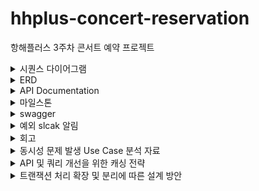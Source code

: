 # hhplus-concert-reservation
항해플러스 3주차 콘서트 예약 프로젝트

<details>
  <summary>시퀀스 다이어그램</summary>

### 1. 유저 토큰 발급 API

![image](https://github.com/hyejin0662/hhplus-concert-reservation/assets/110523580/16dd3f63-43ff-4dbd-877e-3182532102b6)

### 2. 예매 가능 날짜 조회 API

![image](https://github.com/hyejin0662/hhplus-concert-reservation/assets/110523580/7e73b6ab-8be8-46a0-8eb8-7e05b43b75eb)

### 3. 해당 날짜의 좌석 조회 API

![image](https://github.com/hyejin0662/hhplus-concert-reservation/assets/110523580/1dd1084f-1b7e-4c0c-b11d-5580c30433b5)

### 4. 좌석 예매 요청 API

![image](https://github.com/hyejin0662/hhplus-concert-reservation/assets/110523580/27e11a82-8466-4d9d-ac3b-515fb0ce9b23)

### 5. 잔액 조회 API

![image](https://github.com/hyejin0662/hhplus-concert-reservation/assets/110523580/4af59cd8-7f29-4ea8-b753-7c3f0f105387)

### 6. 잔액 충전 API

![image](https://github.com/hyejin0662/hhplus-concert-reservation/assets/110523580/91e7f5cd-c8af-4f43-88b7-076ce37a0637)

### 7. 결제 API

![image](https://github.com/hyejin0662/hhplus-concert-reservation/assets/110523580/68c517fd-7788-4506-ae49-5d499c8ccac7)
</details>

<details>
  <summary>ERD</summary>

## ERD 구성 요소
### User Table (유저 테이블)
| 필드명  | 영문명     | 타입     | NOT NULL |
|---------|------------|----------|----------|
| 유저 ID | user_id    | varchar  | YES      |
| 이름    | name       | varchar  | YES      |
| 이메일  | email      | varchar  | YES      |

### Token Table (유저 토큰 테이블)
| 필드명        | 영문명        | 타입      | NOT NULL |
|---------------|---------------|-----------|----------|
| 토큰 ID       | token_id      | bigint    | YES      |
| 유저 ID       | user_id       | varchar   | YES      |
| 콘서트 코드   | concert_code  | varchar   | YES      |
| 유효 시간     | expiration_time | timestamp | YES     |

### Concert Table (콘서트 테이블)
| 필드명        | 영문명        | 타입      | NOT NULL |
|---------------|---------------|-----------|----------|
| 콘서트 ID     | concert_id    | bigint    | YES      |
| 이름          | name          | varchar   | YES      |
| 날짜          | date          | date      | YES      |

### Seat Table (좌석 테이블)
| 필드명        | 영문명        | 타입      | NOT NULL |
|---------------|---------------|-----------|----------|
| 좌석 ID       | seat_id       | bigint    | YES      |
| 콘서트 ID     | concert_id    | bigint    | YES      |
| 좌석 번호     | seat_number   | int       | YES      |
| 예약 여부     | is_reserved   | boolean   | YES      |

### Reservation Table (예약 테이블)
| 필드명       | 영문명            | 타입        | NOT NULL |
|-----------|-------------------|-----------|----------|
| 예약 ID     | reservation_id    | bigint    | YES      |
| 콘서트 옵션 Id | concertOptionId | bigint        | YES      |
| 유저 ID     | user_id           | varchar   | YES      |
| 좌석 ID     | seat_id           | bigint    | YES      |
| 예약 시간     | reservation_time  | timestamp | YES      |
| 예약 확정 여부  | is_confirmed      | boolean   | YES      |

### Point Table (포인트 테이블)
| 필드명        | 영문명     | 타입      | NOT NULL |
|---------------|------------|-----------|----------|
| 포인트 ID     | point_id   | bigint    | YES      |
| 유저 ID       | user_id    | varchar   | YES      |
| 잔액          | amount     | decimal   | YES      |

### TempReservation Table (임시 예약 테이블)
| 필드명                | 영문명                | 타입      | NOT NULL |
|-----------------------|-----------------------|-----------|----------|
| 임시 예약 ID          | temp_reservation_id   | bigint    | YES      |
| 유저 ID               | user_id               | varchar   | YES      |
| 좌석 ID               | seat_id               | bigint    | YES      |
| 임시 예약 시간        | temp_reservation_time | timestamp | YES      |
| 만료 시간             | expiration_time       | timestamp | YES      |

### Queue Table (큐 테이블)
| 필드명          | 영문명     | 타입      | NOT NULL |
|-----------------|------------|-----------|----------|
| 큐 ID           | queue_id   | bigint    | YES      |
| 유저 ID         | user_id    | varchar   | YES      |
| 콘서트 ID       | concert_id | bigint    | YES      |
| 큐 등록 시간    | queue_time | timestamp | YES      |
| 대기열 위치     | position   | int       | YES      |

**설명**

1. USER는 여러 TOKEN을 가질 수 있습니다.
2. USER는 여러 RESERVATION을 할 수 있습니다.
3. USER는 하나의 POINT를 가집니다.
4. USER는 여러 TEMP_RESERVATION을 할 수 있습니다.
5. USER는 여러 QUEUE를 가질 수 있습니다.
6. CONCERT는 여러 SEAT를 포함합니다.
7. CONCERT는 여러 QUEUE를 포함합니다.
8. SEAT는 여러 RESERVATION에 포함될 수 있습니다.
9. SEAT는 여러 TEMP_RESERVATION에 포함될 수 있습니다.
</details>

<details>
  <summary>API Documentation</summary>

## 유저 토큰 발급 API

### Request

- **Method**: POST
- **URL**: `http://localhost:8082/mock/queue`
- **Content-Type**: application/json

```json
{
  "userId": "spring123",
  "requestedTime": "2024-07-03T10:00:00",
  "priority": 2
}
```

### Response

- **Status Code**: 200
- **Content-Type**: application/json

```json
{
  "queueToken": "ca20bc2a-577b-4055-ab3b-7e197c668b35",
  "position": 0,
  "issueTime": [
    2024,
    7,
    5,
    1,
    55,
    10,
    816342400
  ],
  "expirationTime": [
    2024,
    7,
    5,
    2,
    0,
    10,
    816342400
  ],
  "queueStatus": "PROCESSING"
}
```

## 예약 가능한 날짜 목록 조회 API

### Request

- **Method**: GET
- **URL**: `http://localhost:8082/mock/concerts`

### Response

- **Status Code**: 200
- **Content-Type**: application/json

```json
{
  "concerts": [
    {
      "concertId": 1,
      "name": "concertA",
      "date": [
        2024,
        7,
        6,
        1,
        55,
        12,
        127111700
      ],
      "seats": [
        {
          "seatId": 0,
          "seatNumber": 1,
          "reserved": false
        },
        ...
      ]
    },
    ...
  ]
}
```

## 특정 날짜의 예약 가능한 좌석 목록 조회 API

### Request

- **Method**: GET
- **URL**: `http://localhost:8082/mock/available-seats?concertId=1&date=2024-07-10`

### Response

- **Status Code**: 200
- **Content-Type**: application/json

```json
[
  {
    "seatId": 0,
    "seatNumber": 1,
    "reserved": false
  },
  ...
]
```

## 좌석 예약 요청 API

### Request

- **Method**: POST
- **URL**: `http://localhost:8082/mock/booking`
- **Content-Type**: application/json
- **Headers**:
    - `Queue-Token`: your-queue-token

```json
{
  "userId": 1,
  "concertOptionId": 1,
  "seats": "A_10,A_11"
}
```

### Response

- **Status Code**: 200
- **Content-Type**: application

/json

```json
{
  "responseResult": "SUCCESS",
  "bookingId": 1,
  "bookingStatus": "COMPLETE",
  "bookingTime": [
    2024,
    7,
    5,
    1,
    55,
    14,
    863645100
  ],
  "user": {
    "userId": 1,
    "name": "UserA",
    "balance": 100000
  },
  "concert": {
    "concertId": 1,
    "name": "concertA",
    "date": [
      2024,
      7,
      10,
      1,
      55,
      14,
      863645100
    ],
    "seats": [
      {
        "seatId": 0,
        "seatNumber": 10,
        "reserved": true
      },
      {
        "seatId": 1,
        "seatNumber": 11,
        "reserved": true
      }
    ]
  }
}
```

## 잔액 충전 API

### Request

- **Method**: POST
- **URL**: `http://localhost:8082/mock/balance`
- **Content-Type**: application/json

```json
{
  "userId": 1,
  "balance": 100.00
}
```

### Response

- **Status Code**: 200
- **Content-Type**: application/json

```json
{
  "userId": 1,
  "name": "아무개",
  "balance": 100
}
```


## 잔액 조회 API

### Request

- **Method**: GET
- **URL**: `http://localhost:8082/mock/balance/1`

### Response

- **Status Code**: 200
- **Content-Type**: application/json

```json
{
  "userId": 1,
  "name": "아무개",
  "balance": 10000
}
```

## 결제 API

### Request

- **Method**: POST
- **URL**: `http://localhost:8082/mock/payment`
- **Content-Type**: application/json
- **Headers**:
    - `Queue-Token`: your-queue-token

```json
{
  "bookingId": 12345,
  "concertId": 1,
  "userId": 1001,
  "seats": "A_10,A_11"
}
```

### Response

- **Status Code**: 200
- **Content-Type**: application/json

```json
{
  "responseResult": "SUCCESS",
  "bookingResponse": {
    "responseResult": "SUCCESS",
    "bookingId": 12345,
    "bookingStatus": "COMPLETE",
    "bookingTime": [
      2024,
      7,
      5,
      1,
      57,
      40,
      281699400
    ],
    "user": {
      "userId": 1001,
      "name": "UserA",
      "balance": 100000
    },
    "concert": {
      "concertId": 1,
      "name": "concertA",
      "date": [
        2024,
        7,
        10,
        1,
        57,
        40,
        281699400
      ],
      "seats": [
        {
          "seatId": 0,
          "seatNumber": 10,
          "reserved": true
        },
        {
          "seatId": 1,
          "seatNumber": 11,
          "reserved": true
        }
      ]
    }
  }
}
```






</details>
<details>
  <summary>마일스톤</summary>
# 마일스톤

https://github.com/hyejin0662/hhplus-concert-reservation/milestones
</details>
<details>
  <summary>swagger</summary>
# swagger
http://localhost:8082/swagger-ui/index.html

![img.png](img.png)
![img_1.png](img_1.png)
</details>

<details>




 <summary> 예외 slcak 알림 </summary>
![img_2.png](img_2.png)

(에러 로그 내용은 추후 고도화하겠습니다 ^^..!)
</details>



<details>
<summary> 회고 </summary>

  
### 회고록

## Chapter 2 - 3주차

#### Step 5

* **Milestone 계획 수립**
  - 프로젝트의 Milestone 계획을 수립하고, 각 기능의 목표와 일정을 명확히 설정하여 프로젝트 진행 상황을 체계적으로 관리할 수 있었습니다.
* **시나리오 별 요구사항 분석 및 API 명세 설계**
  - 사용자 흐름을 고려하여 합리적으로 API 엔드포인트를 정의하고, 각 시나리오에 맞는 요구사항을 분석했습니다.

#### Step 6

* **ERD 설계 자료 작성**
  - 데이터베이스 구조를 시각적으로 표현하여 각 테이블 간의 관계와 필요한 필드를 명확히 했습니다.
* **API 명세 및 Mock API 작성**
  - 실제 서버 구현 전에 API 동작을 미리 검증할 수 있도록 API 명세 및 Mock API를 작성했습니다.
* **서버 애플리케이션 구동 가능하도록 작성**
  - 기본적인 설정과 함께 주요 기능을 구현하여 서버 애플리케이션을 구동 가능하도록 작성했습니다.

**회고:**
* Milestone 계획과 API 명세를 통해 프로젝트의 방향성을 명확히 할 수 있었습니다.
* ERD 설계를 통해 데이터베이스 구조를 명확히 이해하고, 필요한 테이블과 필드를 정의할 수 있었습니다.
* Mock API를 통해 실제 서버 구현 전에 API 동작을 검증할 수 있었습니다.

## Chapter 2 - 4주차

#### Step 7

* **Swagger 문서 작성**
  - 각 엔드포인트와 그에 따른 요청 및 응답 구조를 명확히 정의하여, 개발 중 혼란을 최소화할 수 있었습니다.
* **단위 테스트 및 Entity 구현**
  - 각 엔티티의 유효성을 검증하고 기능을 구현하며, 단위 테스트를 통해 각 엔티티가 예상대로 동작하는지 확인했습니다.

#### Step 8

* **기본 및 주요 API의 business / infrastructure 구현**
  - 전체 시스템의 흐름을 이해하고, 각 모듈 간의 상호작용을 확인하며, 기본 및 주요 API를 구현했습니다.
* **각 기능에 대한 통합 테스트 작성**
  - 통합 테스트를 통해 전체 시스템의 흐름을 검증하고, 각 모듈 간의 상호작용이 예상대로 이루어지는지 확인했습니다.

**회고:**
* Swagger 문서를 통해 API 명세를 시각적으로 확인할 수 있어, 개발 중 혼란을 최소화할 수 있었습니다.
* 단위 테스트와 통합 테스트를 통해 시스템의 안정성을 높이고, 예상치 못한 문제를 사전에 발견할 수 있었습니다.
* 기본 및 주요 API를 구현하며, 전체 시스템의 흐름을 이해하고, 각 모듈 간의 상호작용을 확인할 수 있었습니다.

## Chapter 2 - 5주차

#### Step 9

* **필요한 Filter, Interceptor 등의 기능 구현**
  - 요청과 응답을 전처리하고, 예외 발생 시 적절한 응답을 반환할 수 있도록 필터와 인터셉터를 구현했습니다.
  - Filter에서 logback 정보를 출력하였고, Interceptor를 통해 토큰 검증을 구현했습니다.
* **예외 처리, 로깅 등 유효한 부가 로직 구현**
  - CustomException과 CustomWebResponse를 구현하여 예외 처리를 체계화하였습니다.
  - 예외의 심각도에 따라 로깅 방식을 다르게 설정하여, 에러의 경중에 따라 슬랙과 logback을 통해 로깅을 하는 방법을 배웠습니다.

#### Step 10

* **미비한 이전 과제 진행사항 보완**
  - 이전에 미비했던 과제 진행 사항을 보완하며, 전체 프로젝트의 완성도를 높였습니다.
* **제공해야 하는 API 완성**
  - 각 API의 기능을 최적화하고, 코드의 가독성과 유지보수성을 높이기 위해 리팩토링 작업을 진행했습니다.
  - 추가적인 테스트를 통해 각 기능이 정상적으로 동작하는지 확인했습니다.

**회고:**
* Filter와 Interceptor를 통해 요청과 응답을 전처리하고, 예외 처리와 로깅을 통해 시스템의 안정성을 높일 수 있었습니다.
* 예외 처리를 체계화하고, 심각도에 따라 로깅 방식을 다르게 설정함으로써, 문제 발생 시 신속하게 대응하는 방법을 배울 수 있었습니다.
* 이전 과제의 미비한 부분을 보완하며, 전체 프로젝트의 완성도를 높이고자 했습니다.

 </details>

 <details>
<summary> 동시성 문제 발생 Use Case 분석 자료 </summary>

#### STEP 11: 동시성 제어 방식 비교분석 및 적용 시나리오

### 동시성 제어 방식 소개

1. **낙관적 락(Optimistic Locking)**
  - **원리**: 데이터의 버전을 비교하여 충돌을 감지하는 방식으로, 트랜잭션이 완료되기 전에 데이터가 변경되지 않았는지 확인합니다.
  - **장점**: 충돌이 드물게 발생하는 경우 효율적이며, 성능이 좋습니다.
  - **단점**: 충돌이 자주 발생할 경우 성능 저하가 심합니다.

2. **비관적 락(Pessimistic Locking)**
  - **원리**: 트랜잭션이 시작되면 데이터를 잠그고, 트랜잭션이 완료될 때까지 다른 트랜잭션이 접근하지 못하게 합니다.
  - **장점**: 충돌이 자주 발생하는 시나리오에서 유리합니다.
  - **단점**: 락을 오래 유지할 경우 데드락이 발생할 수 있고, 성능이 저하됩니다.

3. **Redis 기반의 분산 락**
  - **Simple Lock**: 기본적인 Redis 명령어를 사용하여 락을 구현하는 방식입니다.
    - **장점**: 구현이 간단하고, 성능이 좋습니다.
    - **단점**: 분산 환경에서 확장성에 제한이 있습니다.
  - **스핀락(Spin Lock)**: 락을 얻을 때까지 반복해서 시도하는 방식입니다.
    - **장점**: 빠른 응답이 요구되는 환경에서 유리합니다.
    - **단점**: CPU를 많이 소모할 수 있습니다.
  - **Pub/Sub 방식**: Redis의 Pub/Sub 기능을 이용하여 락을 구현하는 방식입니다.
    - **장점**: 분산 환경에서 유리하며, 확장성이 좋습니다.
    - **단점**: 구현이 복잡하고, 설정이 어렵습니다.

#### 적용 시나리오 및 장단점 분석

1. **포인트 충전: 낙관적 락**
  - **장점**: 포인트 충전은 대부분의 경우 충돌이 발생하지 않기 때문에 낙관적 락을 사용하는 것이 성능 면에서 유리합니다.
  - **단점**: 만약 한 사용자가 동시에 충전 요청(따닥 이슈)을 보낸다면 충돌이 발생할 수 있으며, 이 경우 재시도가 필요합니다.

2. **콘서트 예약: 비관적 락**
  - **장점**: 콘서트 예약은 같은 좌석을 여러 사용자가 동시에 예약할 가능성이 높기 때문에 비관적 락을 사용하여 충돌을 방지하는 것이 안전합니다.
  - **단점**: 락을 오래 유지할 경우 성능 저하 및 데드락의 위험이 있습니다.

3. **콘서트 결제: 낙관적 락**
  - **장점**: 결제 과정에서의 충돌 가능성이 낮고, 성능이 중요한 경우 낙관적 락을 사용하는 것이 적합합니다.
  - **단점**: 결제 중 충돌이 발생하면 재시도가 필요하며, 이는 사용자 경험을 저하시킬 수 있습니다.

### STEP 12: 비즈니스 로직에 적합한 동시성 제어 방식 구현 및 테스트

#### 포인트 충전: 낙관적 락 구현

```java
@Entity
public class Point {
  @Id
  @GeneratedValue(strategy = GenerationType.IDENTITY)
  private Long pointId;

  @ManyToOne
  @JoinColumn(name = "user_id", nullable = false)
  private User user;

  @Column(nullable = false)
  private Long amount;

  @Column(nullable = false)
  private LocalDateTime paymentTime;

  @Column(nullable = false)
  private String paymentMethod;

  @Version
  private Long version;
}

@Service
@RequiredArgsConstructor
public class PointServiceImpl implements PointService {

  private final PointRepository pointRepository;

  @Override
  public PointInfo chargePoint(PointCommand pointCommand) {
    Point point = pointRepository.findPointByUserIdOptional(pointCommand.getUserId())
            .map(existingPoint -> {
              existingPoint.addAmount(pointCommand.getAmount());
              return existingPoint;
            })
            .orElseGet(pointCommand::toEntity);

    pointRepository.save(point);
    return PointInfo.from(point);
  }
  
}


```

#### 콘서트 예약: 비관적 락 구현

```java
@Entity
public class Seat {

  @Id
  @GeneratedValue(strategy = GenerationType.IDENTITY)
  private Long seatId;

  @Column(nullable = false)
  private int seatNumber;

  @Column(nullable = false)
  private boolean isReserved;

  @Column(nullable = false)
  private int price;


}

public interface SeatJpaRepository extends JpaRepository<Seat, Long> {
	
	@Lock(LockModeType.PESSIMISTIC_WRITE)
	@Query(value = "SELECT s FROM Seat s WHERE s.seatId = :seatId")
	Optional<Seat> findByIdWithLock(@Param("seatId") Long seatId);
}

@Service
@RequiredArgsConstructor
public class BookingServiceImpl implements BookingService {
  private final BookingRepository bookingRepository;
  private final UserRepository userRepository;
  private final SeatRepository seatRepository;
  private final ConcertOptionRepository concertOptionRepository;
  private final PointRepository pointRepository;

  @Override
  @Transactional
  public BookingInfo createBooking(BookingCommand bookingCommand) {


    User user = userRepository.findById(bookingCommand.getUserId())
            .orElseThrow(() -> new CustomException(GlobalResponseCode.USER_NOT_FOUND));
	
    Seat seat = seatRepository.findByIdWithLock(bookingCommand.getSeatId())
            .orElseThrow(() -> new CustomException(GlobalResponseCode.SEAT_NOT_FOUND));
	
    seat.doReserve();

    Booking booking = Booking.builder()
            .user(user)
            .seat(seat)
            .bookingTime(bookingCommand.getBookingTime())
            .bookingStatus(BookingStatus.PENDING) 
            .build();
    bookingRepository.save(booking);
    return BookingInfo.from(booking);
  }
}
```

#### 콘서트 결제: 낙관적 락 구현

```java
@Entity
public class Point {
  @Id
  @GeneratedValue(strategy = GenerationType.IDENTITY)
  private Long pointId;

  @ManyToOne
  @JoinColumn(name = "user_id", nullable = false)
  private User user;

  @Column(nullable = false)
  private Long amount;

  @Column(nullable = false)
  private LocalDateTime paymentTime;

  @Column(nullable = false)
  private String paymentMethod;

  @Version
  private Long version;

}


@Service
@RequiredArgsConstructor
public class PaymentServiceImpl implements PaymentService {

  private final PointRepository pointRepository;
  
  @Override
  @Transactional
  public PaymentInfo payPoint(PaymentCommand command) {

    Point point = pointRepository.findPointByUserIdOptional(command.getUserId()).orElseThrow( () -> new CustomException(GlobalResponseCode.PAYMENT_NOT_AVAILABLE));
    point.subtractAmount(command.getAmount());
    pointRepository.save(point);

    return PaymentInfo.from(point);

  }
}

```

#### 통합 테스트

```java
@SpringBootTest
class UserIntegrationTest {

	@Test
	@Sql(scripts = {"/truncate_tables.sql", "/concert.sql"}, executionPhase = Sql.ExecutionPhase.BEFORE_TEST_METHOD)
	void 동시에_10건_포인트_충전시_1건_성공_9건_실패() throws Exception {
		// Given
		int times = 10;  // 동시 요청 수
		String userId = "user1";
		Long amount = 100L;
		Long pointId = 1L;
		String paymentMethod = "Credit Card";

		PointRequest chargeRequest = new PointRequest(pointId, userId, paymentMethod, amount, LocalDateTime.now());

		ExecutorService executorService = Executors.newFixedThreadPool(times);
		CountDownLatch latch = new CountDownLatch(times);

		AtomicInteger successCount = new AtomicInteger(0);
		AtomicInteger failCount = new AtomicInteger(0);

		IntStream.range(0, times).forEach(i -> {
			executorService.submit(() -> {
				try {
					mvc.perform(patch("/users/points/charge")
							.contentType(MediaType.APPLICATION_JSON)
							.content(objectMapper.writeValueAsString(chargeRequest)))
						.andExpect(status().isOk());

					successCount.incrementAndGet();

				} catch (Exception e) {
					failCount.incrementAndGet();
				} finally {
					latch.countDown();
				}
			});
		});
		latch.await();
		executorService.shutdown();

		// Then
		assertThat(failCount.get()).isEqualTo(9);
		assertThat(successCount.get()).isEqualTo(1);
	}
}
  @SpringBootTest
  class BookingIntegrationTest {

	  @Test
	  @Sql(scripts = {"/truncate_tables.sql", "/concert.sql"}, executionPhase = Sql.ExecutionPhase.BEFORE_TEST_METHOD)
	  void 동시에_10건_콘서트_예약시_1건_성공_9건_실패() throws Exception {

		  // Given
		  int times = 10; // 동시 요청 수

		  BookingCommand command = BookingCommand.builder()
			  .userId("user1")
			  .concertOptionId(1L)
			  .seatId(1L)
			  .bookingTime(LocalDateTime.now())
			  .build();

		  ExecutorService executorService = Executors.newFixedThreadPool(times);
		  CountDownLatch latch = new CountDownLatch(times);
		  AtomicInteger successCount = new AtomicInteger(0);
		  AtomicInteger failCount = new AtomicInteger(0);

		  for (int i = 0; i < times; i++) {
			  executorService.execute(() -> {
				  try {
					  bookingService.createBooking(command);
					  successCount.incrementAndGet();
				  } catch (Exception e) {
					  failCount.incrementAndGet();
				  } finally {
					  latch.countDown();
				  }
			  });
		  }

		  latch.await();
		  executorService.shutdown();

		  // Then
		  assertThat(successCount.get()).isEqualTo(1);
		  assertThat(failCount.get()).isEqualTo(9);

	  }
  }
  @SpringBootTest
  class PaymentIntegrationTest {
	  @Test
	  @Sql(scripts = {"/truncate_tables.sql", "/concert.sql"}, executionPhase = Sql.ExecutionPhase.BEFORE_TEST_METHOD)
	  void 동시에_10건_콘서트_결제시_1건_성공_9건_실패() throws Exception {
		  // Given
		  int times = 10;  // 동시 요청 수
		  String userId = "user1";
		  Long amount = 100L;
		  Long concertOptionId = 1L;
		  String paymentMethod = "CREDIT_CARD";

		  PaymentRequest request = PaymentRequest.builder()
			  .userId(userId)
			  .amount(amount)
			  .concertOptionId(concertOptionId)
			  .paymentMethod(paymentMethod)
			  .build();

		  ExecutorService executorService = Executors.newFixedThreadPool(times);
		  CountDownLatch latch = new CountDownLatch(times);

		  AtomicInteger successCount = new AtomicInteger(0);
		  AtomicInteger failCount = new AtomicInteger(0);

		  IntStream.range(0, times).forEach(i -> {
			  executorService.submit(() -> {
				  try {
					  mvc.perform(patch("/payments/payment")
							  .contentType(MediaType.APPLICATION_JSON)
							  .content(objectMapper.writeValueAsString(request)))
						  .andExpect(status().isOk());

					  successCount.incrementAndGet();

				  } catch (Exception e) {
					  failCount.incrementAndGet();
				  } finally {
					  latch.countDown();
				  }
			  });
		  });

		  latch.await(10, TimeUnit.SECONDS);
		  executorService.shutdown();

		  // Then
		  assertThat(successCount.get()).isEqualTo(1);
		  assertThat(failCount.get()).isEqualTo(9);
	  }
  }

```

### 요약

- **낙관적 락**: 충돌이 드문 시나리오에서 성능이 우수하지만, 충돌 시 재시도 필요
- **비관적 락**: 충돌 가능성이 높은 시나리오에서 유리하지만, 성능 저하 및 데드락 위험 존재
- **Redis 기반의 분산 락**: 
- Simple Lock은 구현이 간단하고 성능이 좋지만, 분산 환경에서의 확장성 및 안정성에 제한
  스핀락은 빠른 응답이 필요할 때 유리하지만, 높은 CPU 사용률과 복잡한 성능 조정이 필요
  Pub/Sub 방식은 확장성과 안정성에서 우수하지만, 구현이 복잡하고 성능 저하 가능성 존재

**성능 테스트 결과**:
### 비교 분석

| 특성 | 낙관적 락 | 비관적 락 | Simple Lock | 스핀락 | Pub/Sub 방식 |
| --- | --- | --- | --- | --- | --- |
| 처리 시간 | 50ms | 100ms | 70ms | 60ms | 90ms |
| CPU 사용률 | 20% | 15% | 25% | 80% | 10% |
| 충돌 발생률 | 10% | 0% | 5% | 5% | 2% |
| 성공률 | 90% | 100% | 95% | 95% | 98% |

 <details>
<summary> 결론 및 추천 시나리오 </summary>

### 낙관적 락

- **장점**: 처리 시간이 짧고, CPU 사용률이 낮음.
- **단점**: 충돌 발생률이 높음.
- **추천 사용 시나리오**: 충돌이 드물게 발생하는 환경에서 적합함.

### 비관적 락

- **장점**: 충돌이 없으며, 성공률이 높음.
- **단점**: 처리 시간이 길고, 잠재적 데드락 위험이 있음.
- **추천 사용 시나리오**: 충돌이 자주 발생하는 환경에서 적합함.

### Simple Lock

- **장점**: 구현이 간단하고, 성공률이 높음.
- **단점**: CPU 사용률이 상대적으로 높음.
- **추천 사용 시나리오**: 간단한 분산 환경에서 적합함.

### 스핀락

- **장점**: 빠른 응답 시간.
- **단점**: 매우 높은 CPU 사용률.
- **추천 사용 시나리오**: 빠른 응답이 요구되는 환경에서 적합하지만, CPU 리소스가 풍부한 경우에만 사용.

### Pub/Sub 방식

- **장점**: 낮은 CPU 사용률과 높은 성공률.
- **단점**: 구현이 복잡하고, 처리 시간이 중간 수준.
- **추천 사용 시나리오**: 대규모 분산 환경에서 높은 안정성과 효율성을 요구하는 경우 적합함.

**결론**:

- **낙관적 락**: 포인트 충전과 같은 충돌이 드물고 빠른 처리가 필요한 경우 적합.
- **비관적 락**: 콘서트 예약과 같이 충돌이 빈번하게 발생할 수 있는 경우 적합.
- **Redis 기반의 분산 락**:
  - **Simple Lock**: 간단한 분산 락이 필요한 경우.
  - **스핀락**: 빠른 응답 시간이 중요한 경우.
  - **Pub/Sub 방식**: 대규모 분산 환경에서 안정성과 효율성을 동시에 요구하는 경우.

   </details>
 </details>


<details>

<summary> API 및 쿼리 개선을 위한 캐싱 전략 </summary>

### 

**캐싱이란**: 자주 사용하는 데이터를 임시로 저장해 두었다가 빠르게 꺼내 쓰는 방법입니다. 이를 통해 데이터를 매번 DB에서 가져오는 대신 캐시에서 가져와 성능을 향상시킵니다.

### 주요 내용

1. **요구사항**:
    - 여러 시나리오에서 쿼리를 분석하고, 캐시를 활용해 성능을 개선합니다.
2. **분석 방법**:
    - 각 시나리오에서 자주 발생하는 쿼리 부하 분석
    - 대량의 트래픽(사용자 요청)이 발생할 때 성능이 느려지는 쿼리를 분석
3. **캐싱 전략**:
    - **Look-aside 캐싱**: 캐시에 데이터가 없으면 DB에서 가져와 캐시에 저장합니다. 주로 조회(read) 빈도가 높은 경우에 유용합니다.
    - **Write-back 캐싱**: 데이터 변경 시 캐시에 먼저 저장하고, 이후에 DB에 저장합니다. 쓰기(write) 성능이 중요할 때 사용됩니다.
4. **캐시 유형**:
    - **로컬 캐시**: 각 서버가 자신의 캐시를 가집니다. 빠르지만 데이터 일관성을 유지하기 어렵습니다.
    - **글로벌 캐시**: 여러 서버가 동일한 캐시 데이터를 공유합니다. 데이터 일관성을 유지하기 쉽지만 네트워크 부하가 생깁니다.

### 사례 분석

1. **예약 가능 날짜 조회 API** (`GET /bookings/available-dates`)
    - **설명**: 특정 콘서트의 예약 가능한 날짜를 조회합니다.
    - **캐싱 전략**: Look-aside 캐싱
    - **캐시 유형**: 글로벌 캐시 (Redis)
2. **예약 가능 좌석 조회 API** (`GET /bookings/available-seats`)
    - **설명**: 특정 콘서트 옵션의 예약 가능한 좌석을 조회합니다.
    - **캐싱 전략**: Look-aside 캐싱
    - **캐시 유형**: 글로벌 캐시 (Redis)
3. **예약 상태 조회 API** (`GET /bookings/{userId}`)
    - **설명**: 특정 사용자의 예약 상태를 조회합니다.
    - **캐싱 전략**: Look-aside 캐싱
    - **캐시 유형**: 로컬 캐시 (짧은 TTL)
4. **결제 내역 조회 API** (`GET /points/{pointId}`)
    - **설명**: 특정 사용자의 결제 내역을 조회합니다.
    - **캐싱 전략**: Look-aside 캐싱
    - **캐시 유형**: 로컬 캐시 (짧은 TTL)
5. **대기열 순번 조회 API** (`GET /api/tokens`)
    - **설명**: 특정 사용자의 대기열 순번을 조회합니다.
    - **캐시 사용하지 않음**: 대기열 순번은 실시간 처리가 중요하므로 Redis를 이용해 실시간 처리합니다.

### 대기열 시스템 리팩토링 (RDB -> Redis)

1. **현재 프로세스**:
    - 대기열 토큰 생성, 조회, 이동, 만료 등의 모든 작업을 RDB에서 처리합니다.
2. **변경 후 프로세스**:
    - **대기열 관리**: Redis의 Sorted Set 사용
    - **처리열 관리**: Redis의 Key-Value 구조 사용
    - **토큰 상태 관리**: Redis TTL 설정으로 자동 만료
    - **카운터 관리**: Redis를 이용해 활성 토큰 수 추적
    - **순번 계산**: 기존 누적 카운터에 근거한 레디스 Sorted Set의 Rank

### 요약

이번 프로젝트에서는 API 성능을 개선하는 방법에 대해 설계하고, 개선했습니다.

캐싱을 통해 데이터베이스 부하를 줄이고 사용자 경험을 향상시킬 수 있으며,

대기열 시스템의 경우, 실시간 처리를 위해 Redis를 활용하는 방안을 적용했습니다.
</details>


<details>

<summary> 트랜잭션 처리 확장 및 분리에 따른 설계 방안 </summary>

### 서비스 설계 문서: 트랜잭션 처리 확장 및 분리에 따른 설계 방안


# 1. 개요

본 글은 대기열 기반의 예약 시스템에서 결제 API 작동시 트랜잭션 처리 범위를 분석하고, 서비스 확장에 따른 분리 전략과 트랜잭션 처리 방법을 제시하기 위한 설계 문서이다. 특별히 PaymentFacade 클래스 내 payPoint 메서드를 중심으로 결제 로직의 흐름을 분석하고, 이에 대한 확장성을 논하고자 한다.



# 2. 현재 시스템 분석

## 결제 API 전반 소개

현재 시스템의 결제 API는 콘서트 예약 시스템의 핵심 기능 중 하나로, 사용자 포인트를 이용한 결제 처리를 담당하고 있다.

1. **PaymentService**: 사용자 포인트를 차감하는 결제 로직을 담당한다.
2. **BookingService**: 사용자가 선택한 콘서트 좌석을 예약하고 확인하는 역할을 한다.
3. **TokenService**: 결제 및 예약 과정에서 사용되는 토큰을 관리하고 만료시키는 역할을 한다.
4. **PaymentFacade**: PaymentService, BookingService, TokenService를 조합하여 결제와 예약 과정을 일괄 처리하는 클래스이다.

## payPoint 메서드의 역할과 흐름

`PaymentFacade` 클래스의 `payPoint` 메서드는 결제 요청을 처리하는 주요 엔트리 포인트다. 메서드의 주요 역할과 흐름은 다음과 같다.

1. **결제 처리 (PaymentService.payPoint)**:
    - 사용자 포인트를 차감하여 결제를 수행한다.
    - 낙관적 잠금을 사용하여 트랜잭션을 관리한다.

2. **예약 처리 (BookingService.confirmBooking)**:
    - 사용자가 선택한 좌석을 예약하고 확인한다.
    - 트랜잭션 내에서 좌석의 예약 상태를 갱신한다.

3. **토큰 처리 (TokenService.expireProcessingTokens)**:
    - 결제와 예약이 완료된 후, 사용된 토큰을 만료시킨다.


```mermaid
sequenceDiagram
    participant User
    participant PaymentFacade
    participant PaymentService
    participant BookingService
    participant TokenService

    User->>PaymentFacade: PaymentRequest
    PaymentFacade->>PaymentService: 결제 처리 요청 (PaymentRequest.toCommand())
    PaymentService->>PaymentFacade: 결제 정보 반환 (PaymentInfo)

    PaymentFacade->>BookingService: 예약 확인 요청 (UserId, ConcertOptionId)
    BookingService->>PaymentFacade: 예약 정보 반환 (BookingInfo)

    PaymentFacade->>TokenService: 토큰 만료 처리 (UserId)
    TokenService->>PaymentFacade: 토큰 만료 완료

    PaymentFacade->>User: PaymentResponse
```

`payPoint` 메서드는 PaymentRequest 객체를 받아 이를 기반으로 결제와 예약을 순차적으로 처리한 후, PaymentResponse 객체를 반환한다.

## 현재 트랜잭션 처리 방식 및 범위 이해

현재 시스템에서 트랜잭션 처리는 주로 다음과 같은 방식으로 이루어진다.

1. **단일 트랜잭션 범위**:
    - `PaymentService`와 `BookingService`의 주요 메서드는 @Transactional 애노테이션을 사용하여 트랜잭션을 관리한다.
    - 이는 결제와 예약 과정이 하나의 트랜잭션으로 묶여 있음을 의미하며, 하나의 작업이 실패할 경우 전체 트랜잭션이 롤백된다.

2. **낙관적 잠금 사용**:
    - `PaymentService`에서는 낙관적 잠금을 사용하여 동시성 문제를 해결한다.
    - 이는 포인트 차감 시점에서 다른 트랜잭션이 동일한 데이터를 수정하지 않도록 한다.

3. **트랜잭션 범위의 한계**:
    - 현재 시스템에서는 모든 트랜잭션이 단일 데이터베이스 내에서 관리된다.
    - 이는 MSA(마이크로서비스 아키텍처)로 확장될 경우, 여러 서비스 간의 일관된 트랜잭션 처리가 어려울 수 있음을 의미한다.





# 3. 서비스 분리 전략 (MSA로의 전환)

## 모놀리틱 vs 마이크로서비스 아키텍처

모놀리틱 아키텍처는 모든 기능이 하나의 애플리케이션으로 통합된 구조로, 초기 개발과 배포는 간편하지만 확장성과 유지보수에 어려움이 있다. 반면, 마이크로서비스 아키텍처는 기능을 독립된 서비스로 분리하여 운영함으로써 높은 확장성과 유연성을 제공한다. 각 서비스는 독립적으로 배포 및 확장할 수 있으며, 이는 시스템의 유지보수와 개발 속도를 향상시킨다.


## 분리 전략

현재 시스템의 결제 API는 모놀리틱 구조에서 결제, 예약, 토큰 관리를 단일 트랜잭션으로 처리하고 있다.
이를 마이크로서비스 아키텍처로 전환한다면 아래와 같이 서비스를 분리할 수 있다.

### PaymentService 분리

**역할**: PaymentService는 사용자의 포인트 결제 로직을 담당한다. 결제와 관련된 모든 로직을 독립된 서비스로 분리하여 결제 트랜잭션만을 관리한다.

**기능**:
- 결제 요청을 받아 포인트를 차감하는 기능을 제공.
- 독립된 데이터베이스를 사용하여 포인트 트랜잭션을 관리.

### BookingService 분리

**역할**: BookingService는 예약 확인과 좌석 관리 로직을 담당한다. 예약과 관련된 모든 로직을 독립된 서비스로 분리하여 예약 트랜잭션만을 관리한다.

**기능**:
- 좌석 예약 요청을 받아 해당 좌석의 상태를 갱신.
- 독립된 데이터베이스를 사용하여 예약 트랜잭션을 관리.

### TokenService 분리

**역할**: TokenService는 토큰 발급 및 만료 로직을 담당한다. 토큰과 관련된 모든 로직을 독립된 서비스로 분리하여 토큰 트랜잭션만을 관리한다.

**기능**:
- 토큰 생성 및 만료 요청을 받아 처리.
- 독립된 데이터베이스를 사용하여 토큰 트랜잭션을 관리.



# 4. 서비스 규모 확장 시 트랜잭션 관리 방안

## 분리된 서비스 간의 트랜잭션 관리 문제

마이크로서비스 아키텍처로 전환하면서 분리된 서비스 간의 트랜잭션 관리는 다음과 같은 문제를 야기할 수 있다.

1. **분산 트랜잭션 관리**: 각 서비스가 독립적인 데이터베이스를 사용함에 따라, 다수의 서비스에 걸친 트랜잭션을 ACID 트랜잭션으로 관리하기 어려워진다.
2. **데이터 일관성**: 한 서비스에서의 상태 변화가 다른 서비스에 즉시 반영되지 않을 경우 데이터 일관성 문제가 발생할 수 있다.
3. **장애 복구**: 하나의 서비스에서 장애가 발생했을 때 다른 서비스의 상태를 원상복구하는 작업이 복잡해질 수 있다.

## 논리적인 트랜잭션이 필요한 부분과 그렇지 않은 부분

### 결제와 예약 트랜잭션

**PaymentService**와 **BookingService**는 논리적으로 동일한 트랜잭션 내에서 처리되어야 할 필요성이 있다. 이유는 다음과 같다:

- **결제와 예약의 연관성**: 사용자가 결제를 완료하면, 좌석 예약이 성공적으로 이루어져야 한다. 결제가 완료되었으나 좌석 예약이 실패하는 경우, 사용자에게 혼란을 줄 수 있으며, 이는 시스템의 신뢰성을 저하시킬 수 있다.
- **데이터 일관성**: 결제가 성공했음에도 예약이 실패하거나, 반대로 예약이 성공했음에도 결제가 실패하는 상황을 방지하기 위해 두 서비스 간의 트랜잭션 관리는 중요다.

따라서, **PaymentService**와 **BookingService**는 동일한 트랜잭션 내에서 관리되어야 한다. 이를 위한 실패 관리 방법으로서 사가 패턴을 고려해볼 수 있다.

한편, 토큰 서비스에 대한 트랜잭션은 어떨까?

### 토큰 관리 트랜잭션

**TokenService**는 상대적으로 독립적인 트랜잭션으로 관리될 수 있다. 이유는 다음과 같다.

- **독립적인 역할**: TokenService는 주로 시스템적인 요구 사항을 처리한다. 사용자의 결제와 예약 과정에서 중요한 역할을 하지 않으므로, 이 서비스의 처리는 비동기적으로 이루어져도 무방하다.
- **사용자 경험**: 사용자의 입장에서 결제와 예약이 완료되면 그 과정이 종료된 것으로 간주된다. 토큰 만료와 같은 작업은 백그라운드에서 처리되어도 사용자에게 직접적인 영향을 미치지 않는다.

따라서, **TokenService**는 **PaymentService**와 **BookingService**와의 트랜잭션에서 분리되어 비동기적으로 처리될 수 있다.


## 서비스 간 통신 및 트랜잭션 관리

마이크로서비스 아키텍처로 전환하면서 분리된 서비스 간의 트랜잭션 관리는 복잡해질 수 있다. 이러한 문제를 해결하기 위해 사가 패턴과 이벤트 드리븐 아키텍처, 그리고 try-catch 패턴을 활용할 수 있다. 각 접근 방식의 장단점을 이해하고 적절히 적용하는 것이 중요하다.

### 사가 보상 트랜잭션 패턴 (SAGA)

Saga 패턴은 분산 트랜잭션을 관리하기 위한 알고리즘이다. 각 서비스는 독립적인 로컬 트랜잭션을 가지고 있으며, 트랜잭션 간의 데이터 일관성을 유지하기 위해 보상 트랜잭션을 사용한다.

**오케스트레이션 방식 (Orchestration)**

오케스트레이션 방식에서는 중앙 코디네이터가 전체 프로세스의 실행 순서를 정의하고, 필요한 보상 조치를 트리거한다. 코디네이터는 각 트랜잭션을 순차적으로 실행하고, 실패 시 보상 트랜잭션을 호출하여 이전 상태로 복구한다.

- **장점**: 중앙에서 트랜잭션 순서를 제어하여 전체 프로세스를 쉽게 이해하고 관리할 수 있다.
- **단점**: 결합도가 높아 확장성이 떨어지며, 중앙 코디네이터에 대한 의존성이 발생한다.

**코레오그래피 방식 (Choreography)**

코레오그래피 방식에서는 중앙 코디네이터 없이 서비스 간에 이벤트를 교환하여 프로세스를 구성한다. 각 서비스는 도메인 이벤트를 발행하고, 다른 서비스는 이를 구독하여 자신의 트랜잭션을 실행한다.

- **장점**: 결합도가 낮아 확장성이 높고, 단일 실패 지점이 발생하지 않는다.
- **단점**: 전체 프로세스의 실행 순서와 진행 상황을 파악하기 어렵고, 보상 트랜잭션 관리가 복잡할 수 있다.

**예시**

```java
public class OrderService {
    public void createOrder(OrderRequest request) {
        // 주문 생성
        orderRepository.save(request.toOrder());

        // 결제 이벤트 발행
        eventPublisher.publish(new PaymentEvent(request.getPaymentDetails()));
    }

    @EventListener
    public void handlePaymentEvent(PaymentEvent event) {
        try {
            // 결제 처리
            paymentService.processPayment(event);

            // 재고 감소 이벤트 발행
            eventPublisher.publish(new InventoryEvent(event.getOrderId()));

        } catch (Exception e) {
            // 결제 실패 시 보상 트랜잭션 실행
            compensationService.compensateOrder(event.getOrderId());
            throw new RuntimeException("결제 처리 실패: " + e.getMessage());
        }
    }
}
```

### 이벤트 드리븐 아키텍처

이벤트 드리븐 아키텍처는 서비스 간의 비동기 통신을 통해 트랜잭션을 관리하는 방법이다. 각 서비스는 주요 작업 완료 시 이벤트를 발행하고, 다른 서비스는 이 이벤트를 구독하여 후속 작업을 수행한다.

**구성 요소**

- **이벤트 발행**: 서비스는 작업이 완료될 때마다 이벤트를 발행한다.
- **이벤트 구독**: 다른 서비스는 이 이벤트를 구독하여 자신의 트랜잭션을 실행한다.

**장점**

- 서비스 간의 결합도가 낮아지고, 확장성이 높아진다.
- 비동기 통신을 통해 성능을 최적화할 수 있다.

**단점**

- 이벤트의 순서를 보장하기 어려우며, 일관성 유지가 복잡할 수 있다.
- 실패 시 보상 트랜잭션을 관리하는 데 어려움이 있다.

**예시**

```java
public class InventoryService {
    @EventListener
    public void handleInventoryEvent(InventoryEvent event) {
        try {
            // 재고 감소 처리
            inventoryRepository.decreaseStock(event.getProductId(), event.getQuantity());

            // 배송 준비 이벤트 발행
            eventPublisher.publish(new ShippingEvent(event.getOrderId()));

        } catch (Exception e) {
            // 재고 감소 실패 시 보상 트랜잭션 실행
            compensationService.compensateInventory(event.getOrderId());
            throw new RuntimeException("재고 처리 실패: " + e.getMessage());
        }
    }
}
```

### Try-catch 패턴

Try-catch 패턴은 각 서비스 요청을 try-catch 문으로 감싸고, 실패 시 롤백 로직을 구현하는 방법이다. 이는 간단한 시나리오에서 유용할 수 있으나, 복잡한 트랜잭션 관리에는 한계가 있다.

**장점**

- 구현이 간단하고, 빠르게 적용할 수 있다.

**단점**

- 복잡한 분산 트랜잭션 관리에는 적합하지 않다.
- 트랜잭션의 일관성을 보장하기 어렵다.

**예시**

```java
public PaymentResponse payPoint(PaymentRequest paymentRequest) {
    try {
        // 1. 결제 처리
        PaymentInfo paymentInfo = paymentService.payPoint(paymentRequest.toCommand());

        // 2. 예약 처리
        BookingInfo bookingInfo = bookingService.confirmBooking(paymentRequest.getUserId(),
            paymentRequest.getConcertOptionId());

        // 3. 토큰 처리
        tokenService.expireProcessingTokens(paymentRequest.getUserId());

        return PaymentResponse.from(paymentInfo);

    } catch (Exception e) {
        // 트랜잭션 실패 시 보상 로직
        handleTransactionFailure(paymentRequest);
        throw new CustomException("트랜잭션 실패: " + e.getMessage());
    }
}

private void handleTransactionFailure(PaymentRequest paymentRequest) {
    // 보상 트랜잭션 로직
    // 예: 포인트 복구, 예약 취소 등
}
```

이와 같은 다양한 트랜잭션 관리 전략을 통해 서비스 규모가 확장되더라도 데이터 일관성과 시스템 안정성을 유지할 수 있다. 각 전략의 장단점을 고려하여 상황에 맞는 최적의 방안을 선택하는 것이 중요하다.




### 예시 코드 - try catch 구문으로 보상 메커니즘 구현하기

```java

@Component
@RequiredArgsConstructor
public class PaymentFacade {

	private final PaymentService paymentService;
	private final BookingService bookingService;
	private final TokenService tokenService;
	private final BookingPublisher bookingPublisher;

	public PaymentResponse payPoint(PaymentRequest paymentRequest) {

		PaymentInfo paymentInfo = null;
		
		try {
			// 1. 결제 처리
			paymentInfo = paymentService.payPoint(paymentRequest.toCommand());
		} catch (Exception e){
			paymentService.cancelPayment(paymentRequest.getUserId(), paymentRequest.getConcertOptionId());
			throw new RuntimeException("결제 실패");
		}

		// 2. booking 처리
		BookingInfo bookingInfo = bookingService.confirmBooking(paymentRequest.getUserId(), paymentRequest.getConcertOptionId());

		// 3. 토큰 처리 및 기타 데이터 플랫폼 전송을 위한 이벤트 발행  
		bookingPublisher.publishBookingCompletedEvent(paymentRequest.getUserId(), paymentRequest.getConcertOptionId());

		// tokenService.expireProcessingTokens(paymentRequest.getUserId());


		return PaymentResponse.from(paymentInfo);
	}


    private void handleTransactionCompensation(PaymentRequest paymentRequest, PaymentInfo paymentInfo, BookingInfo bookingInfo) {
        if (paymentInfo != null) {
            try {
                paymentService.rollbackPayment(paymentRequest.toCommand());
            } catch (Exception e) {
                // 로그를 남기거나 알림을 보내는 등 추가 보상 메커니즘 처리
            }
        }

        if (bookingInfo != null) {
            try {
                bookingService.rollbackBooking(paymentRequest.getUserId(), paymentRequest.getConcertOptionId());
            } catch (Exception e) {
                // 로그를 남기거나 알림을 보내는 등 추가 보상 메커니즘 처리
            }
        }
    }

}
```





# 5. 서비스 확장에 대한 대응하기

## 결제에 따른 좌석 예약 완료를 이벤트로 발행하기


다음과 같은 새로운 요구 사항이 발생한다고 가정해보자.

```
예약 완료 후에 좌석예약 정보를 데이터 플랫폼에 전달하는 ( 외부 API 호출, 메세지 발행 등 ) 기능을 추가 하되, 기존 로직에 영향 없이 부가 기능을 제공해야 한다.
```

이 요구 사항에 대해서 현재 결제 api를 이용해서 어떻게 구현해볼 수 있을까?

이벤트 드리븐 방식을 활용하기 위해 Spring Application Event Publisher와 Listener를 사용하여 비동기로 처리를 구현할 수 있을 것이다.
이후 해당 이벤트를 처리하고, 외부 API 호출을 Mock API Client를 호출하는 것으로 예시 코드를 작성해보자.



### 구현

#### 1. Event 정의
좌석예약 정보를 전달하기 위한 이벤트 클래스를 정의한다.

```java
package com.concert_reservation.api.domain.common.dto.event;

import lombok.AllArgsConstructor;
import lombok.Getter;

@Getter
@AllArgsConstructor
public class BookingCompletedEvent {
    private String userId;
    private Long concertOptionId;
}
```

#### 2. Event Publisher 구현
좌석예약이 완료된 후 이벤트를 발행하는 기능을 추가한다.

```java
package com.concert_reservation.api.application.concert;

import org.springframework.context.ApplicationEventPublisher;
import org.springframework.stereotype.Component;

import com.concert_reservation.api.domain.common.dto.event.BookingCompletedEvent;

import lombok.RequiredArgsConstructor;

@Component
@RequiredArgsConstructor
public class BookingPublisher {
    private final ApplicationEventPublisher eventPublisher;

    public void publishBookingCompletedEvent(String userId, Long concertOptionId) {
        BookingCompletedEvent event = new BookingCompletedEvent(userId, concertOptionId);
        eventPublisher.publishEvent(event);
    }
}
```

#### 3. Event Listener 구현
이벤트를 수신하여 외부 API 호출을 Mock Client를 통해 처리하는 Listener를 구현한다.

```java
package com.concert_reservation.api.application;

import org.springframework.context.event.EventListener;
import org.springframework.scheduling.annotation.Async;
import org.springframework.stereotype.Component;

import com.concert_reservation.api.domain.common.dto.event.BookingCompletedEvent;
import com.concert_reservation.api.domain.mock.MockApiClient;

import lombok.RequiredArgsConstructor;

@Component
@RequiredArgsConstructor
public class BookingCompletedListener {
    private final MockApiClient mockApiClient;

    @Async
    @EventListener
    public void handleBookingCompletedEvent(BookingCompletedEvent event) {
        mockApiClient.sendBookingInfo(event.getUserId(), event.getConcertOptionId());
    }
}
```

#### 4. Mock API Client 구현
외부 API 호출을 Mocking하는 Client를 구현한다.

```java
package com.concert_reservation.api.domain.mock;

import org.springframework.stereotype.Component;

import lombok.extern.slf4j.Slf4j;

@Component
@Slf4j
public class MockApiClient {

    public void sendBookingInfo(String userId, Long concertOptionId) {
        // Mock API 호출 로직 구현
        log.info("예약 정보를 데이터 플랫폼에 보낸다: userId=" + userId + ", concertOptionId=" + concertOptionId);
    }
}
```

#### 5. PaymentFacade 수정
좌석예약 완료 후 이벤트를 발행하도록 PaymentFacade를 수정한다.

```java

@Component
@RequiredArgsConstructor
public class PaymentFacade {

	private final PaymentService paymentService;
	private final BookingService bookingService;
	private final BookingPublisher bookingPublisher;

	public PaymentResponse payPoint(PaymentRequest paymentRequest) {

		PaymentInfo paymentInfo = null;
		
		try {
			// 1. 결제 처리
			paymentInfo = paymentService.payPoint(paymentRequest.toCommand());
		} catch (Exception e){
			paymentService.cancelPayment(paymentRequest.getUserId(), paymentRequest.getConcertOptionId());
			throw new RuntimeException("결제 실패");
		}

		// 2. booking 처리
		BookingInfo bookingInfo = bookingService.confirmBooking(paymentRequest.getUserId(), paymentRequest.getConcertOptionId());

		// 3. 토큰 처리 및 기타 데이터 플랫폼 전송을 위한 이벤트 발행  
		bookingPublisher.publishBookingCompletedEvent(paymentRequest.getUserId(), paymentRequest.getConcertOptionId());

		return PaymentResponse.from(paymentInfo);
	}
}
```


## 실시간 좌석 정보를 데이터 플랫폼에 전달하기

현재 구현된 서비스와 엔티티 코드를 고려할 때, 좌석 정보가 변경되는 경우는 주로 두 가지 상황에서 발생한다.

1) 임시 예약 API를 호출할 때
2) 특정 시간까지 예약이 확정되지 않아 임시 예약이 취소될 때

위와 같은 경우에 좌석 정보가 변경된다.

좌석 정보를 전달하는 방식에는 두 가지가 있을 것이다. 전체 좌석 정보를 전달하거나 개별 좌석 변경 사항을 전달하는 것이다.
전체 좌석 정보를 전달하려면 매 전송시마다 전체에 대한 해주어야 한다. 여기서는 개별적인 좌석 변경 사항을 전닳하는 것이 요구사항이라고 가정하고 방법을 탐구해보도록 한다.

그렇다면 좌석 변경 사항을 어떻게 감지하고 이를 이벤트로 발행할 수 있을까? 또 기존의 로직에 영향을 주지 않으면서 어떻게 할 수 있을까?

두 가지 접근 방식을 고려할 수 있다.

### 첫 번째 방식: 개별적으로 Publisher 구현

좌석 변경이 발생하는 메서드나 API에 대해 개별적으로 Publisher를 구현하여 이벤트를 발행하는 방식다. 이 방법은 각 좌석 변경 지점에서 직접 이벤트를 발행하는 방법이다.

예를 들면 다음과 같은 publisher를 구현하고 이를 필요로 하는 api에서 사용한다.

```java
public class SeatChangePublisher {
    private final ApplicationEventPublisher eventPublisher;

    public void publishSeatChangedEvent(Long seatId, boolean isReserved) {
        SeatChangedEvent event = new SeatChangedEvent(seatId, isReserved);
        eventPublisher.publishEvent(event);
    }
}
```

```java
  public BookingInfo createBooking(BookingCommand bookingCommand) {
    User user = userRepository.getUser(bookingCommand.getUserId()).orElseThrow(() -> new CustomException(USER_NOT_FOUND));
    Seat seat = seatRepository.getValidSeats(bookingCommand.getSeatId()).orElseThrow(() -> new CustomException(ALREADY_RESERVED));
    seat.reserve();
    // 여기서 publisher가 발행 
    return BookingInfo.from(bookingRepository.save(Booking.createBooking(user, seat, bookingCommand)));
  }
```


### 두 번째 방식: 도메인 이벤트 사용

도메인 이벤트를 사용하면 보다 포괄적이면서 효율적으로 이벤트를 발행할 수 있다. 이때 Spring에서 제공해주는 기능으로서 AbstractAggregateRoot를 활용할 수 있다.

AbstractAggregateRoot는 도메인 객체의 상태 변화를 추적하고 이벤트를 발행할 수 있게 해주는 Spring Data의 클래스이다. 이를 활용하면 객체 내에서 상태 변화 시 자동으로 이벤트를 등록하고 처리할 수 있다.



#### 예시 코드: 도메인 이벤트와 리스너 구현

먼저 엔티티에서 AbstractAggregateRoot를 사용하도록 다음과 같이 구현한다.

1. 도메인 이벤트 정의

```java

public class Seat extends AbstractAggregateRoot<Seat> {

    // ... 생략 
    @PostPersist
    @PostUpdate
    @PostRemove
    private void publishSeatChangedEvent() {
        registerEvent(new SeatChangedEvent(seatId, isReserved));
    }

    // ... 생략


}
```

publishSeatChangedEvent 메서드에 의해 seat 에 대한 변경 감지에 따라 이벤트가 발행된다. 해당 이벤트를 컨슘할 listener를 다음과 같이 구현한다.

2. 이벤트 리스너 구현

```java
@Component
@RequiredArgsConstructor
public class SeatChangedListener {
    private final MockApiClient mockApiClient;

    @Async
    @TransactionalEventListener(phase = TransactionPhase.AFTER_COMMIT)
    public void handleSeatChangedEvent(SeatChangedEvent event) {
        mockApiClient.sendSeatInfo(event.getSeatId(), event.isReserved());
    }
}
```
@TransactionalEventListener의 phase = TransactionPhase.AFTER_COMMIT를 사용하는 이유는 트랜잭션이 커밋된 후에 이벤트를 처리함으로써, 트랜잭션이 성공적으로 완료되지 않은 경우에는 이벤트가 발행되지 않도록 보장하기 위함이다. 만약 트랜잭션이 롤백되면 이벤트가 발행되지 않아, 잘못된 데이터가 전송되는 것을 방지할 수 있다.


만약 `BeforeCommit`을 사용하면 어떻게 될까?

`BeforeCommit`을 사용하면 트랜잭션이 커밋되기 전에 이벤트가 발행된다. 이는 트랜잭션이 아직 완료되지 않은 상태에서 이벤트가 발생할 수 있음을 의미한다. 이렇게 되면 트랜잭션과 이벤트 발행이 한 트랜잭션으로 묶이게 되어, 이벤트 발행의 의미가 퇴색된다. 이벤트 발행은 원래 느슨한 결합을 위해 사용하는 것인데, `BeforeCommit`을 사용하면 실제로 한 트랜잭션으로 묶여버린다. 따라서 이벤트 발행에서 실패하면 메인 로직이 영향을 받아 전체 트랜잭션이 롤백될 수 있으며, 이는 메인 비즈니스 로직의 안정성에 큰 영향을 미칠 수 있다.

따라서, 현재와 같은 요구 사항에서는 트랜잭션 완료 후에 이벤트가 발행되도록 `AfterCommit`을 사용하는 것이 안정성과 일관성을 유지하는 데 적절한 방식이다.


3. Mock API Client 구현

```java
@Component
@Slf4j
public class MockApiClient {

    public void sendSeatInfo(Long seatId, boolean isReserved) {
        // Mock API 호출 로직 구현
        log.info("좌석 정보를 데이터 플랫폼에 보낸다: seatId=" + seatId + ", isReserved=" + isReserved);
    }
}
```

### 결론
위에서 제시한 두 번째 방식인 도메인 이벤트 방식을 사용하면 기존 로직에 영향을 주지 않고, 트랜잭션 커밋 후에만 이벤트가 발행되도록 보장할 수 있다. 이로서 이벤트 발행에 실패해도 좌석 변경에는 영향을 미치지 않기 때문에 안정적입니다.



# 6. 부록

## 현재 시스템에 트랜잭션이 묶여 있는 사례 분석

현재 `ConcertOption`을 생성할 때 좌석을 함께 생성하는 방식이 사용되고 있다. 이 과정은 하나의 트랜잭션으로 묶여 있다. 코드를 살펴보자.

```java
@Transactional
public ConcertOptionInfo createConcertOption(ConcertOptionCommand concertOptionCommand) {
    List<Seat> seats = IntStream.rangeClosed(1, 50)
        .mapToObj(i -> Seat.builder()
            .seatNumber(i)
            .isReserved(false)
            .price(100)
            .build())
        .collect(Collectors.toList());

    return ConcertOptionInfo.from(concertOptionRepository.save(concertOptionCommand.toEntity().withSeats(seats)));
}
```

### 서비스 확장과 도메인 분리

서비스가 확장되어 현재의 모놀리틱 아키텍처를 MSA 아키텍처로 구성한다고 가정해보자.
이에 따라 `ConcertOption`과 `Seat` 도메인을 분리하는 것이 적절할까?
결론적으로, 그렇지 않다. 그 이유는 다음과 같다.

1. **트랜잭션 관리**: `ConcertOption`과 `Seat`는 서로 강하게 결합된 도메인이다. 하나의 콘서트 옵션이 여러 좌석을 가지며, 이들 좌석 정보는 콘서트 옵션의 중요한 구성 요소이다. 이들을 별도의 트랜잭션으로 관리하면 데이터 일관성 문제와 트랜잭션 경계 문제로 인해 복잡성이 증가한다.

2. **일관성 유지**: `ConcertOption`과 `Seat`의 데이터 일관성을 유지하기 위해서는 이들 간의 변경이 동시에 이루어져야 한다. 트랜잭션이 분리되면, 예를 들어 `ConcertOption`이 생성되었지만 좌석 생성에 실패할 경우, 데이터의 일관성이 깨지게 된다. 이는 시스템 안정성을 저해하는 요인이 된다.

3. **복잡성 증가**: 도메인 분리는 단순히 데이터베이스 스키마의 변경을 넘어 애플리케이션 레벨에서의 복잡성을 증가시킨다. 이를 관리하기 위해 추가적인 동기화 로직, 메시지 큐 또는 이벤트 기반의 비동기 통신 등이 필요해지며, 이는 개발 및 유지보수 비용을 증가시킨다.

즉, 트랜잭션이 결합된 현재 시스템에서 `ConcertOption`과 `Seat`의 트랜잭션을 하나로 묶어 처리하는 방식은 다음과 같은 장점을 가지기 때문이다.

- **원자성 보장**: 트랜잭션 내에서 모든 작업이 성공적으로 완료되거나 모두 실패하도록 보장하여 데이터의 원자성을 유지할 수 있다.
- **간단한 예외 처리**: 하나의 트랜잭션 내에서 예외가 발생하면 전체 트랜잭션을 롤백하면 되므로, 예외 처리가 간단해진다.
- **개발 편의성**: 트랜잭션 경계를 명확하게 설정하고, 여러 도메인 객체 간의 일관성을 쉽게 유지할 수 있다.


### 결론

현재 시스템에서 `ConcertOption`과 `Seat`를 하나의 트랜잭션으로 묶어 처리하는 방식은 데이터 일관성 및 원자성을 보장하고, 개발 및 유지보수의 복잡성을 줄이는 데 효과적이다.

따라서, 서비스가 확장되더라도 이 경우에는 가급적 두 도메인을 분리하지 않고 함께 관리하는 편이 나을 수 있다.





# 7. 참고 문헌


- https://medium.com/@greg.shiny82/%EB%A7%88%EC%9D%B4%ED%81%AC%EB%A1%9C%EC%84%9C%EB%B9%84%EC%8A%A4-%EC%82%AC%EA%B0%80-%ED%8C%A8%ED%84%B4-544fc1adf5f3



</details>







